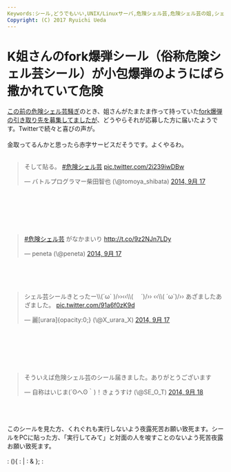 ```yaml
---
Keywords:シール,どうでもいい,UNIX/Linuxサーバ,危険シェル芸,危険シェル芸の姐,シェル芸
Copyright: (C) 2017 Ryuichi Ueda
---
```

# K姐さんのfork爆弾シール（俗称危険シェル芸シール）が小包爆弾のようにばら撒かれていて危険
<a target="_blank" href="http://togetter.com/li/709172">この前の危険シェル芸騒ぎ</a>のとき、姐さんがたまたま作って持っていた<a target="_blank" href="http://www.luyehuizi.com/?p=783">fork爆弾の引き取り先を募集してましたが</a>、どうやらそれが応募した方に届いたようです。Twitterで続々と喜びの声が。<br />
<br />
金取ってるんかと思ったら赤字サービスだそうです。よくやるわ。<br />
<br />
<blockquote class="twitter-tweet" lang="ja"><p>そして貼る。 <a href="https://twitter.com/hashtag/%E5%8D%B1%E9%99%BA%E3%82%B7%E3%82%A7%E3%83%AB%E8%8A%B8?src=hash">#危険シェル芸</a> <a href="http://t.co/2i239iwDBw">pic.twitter.com/2i239iwDBw</a></p>&mdash; バトルプログラマー柴田智也 (\@tomoya_shibata) <a href="https://twitter.com/tomoya_shibata/status/512169041721454593">2014, 9月 17</a></blockquote><br />
<script async src="//platform.twitter.com/widgets.js" charset="utf-8"></script><br />
<br />
<!--more--><br />
<br />
<blockquote class="twitter-tweet" lang="ja"><p><a href="https://twitter.com/hashtag/%E5%8D%B1%E9%99%BA%E3%82%B7%E3%82%A7%E3%83%AB%E8%8A%B8?src=hash">#危険シェル芸</a> がなかまいり <a href="http://t.co/9z2NJn7LDy">http://t.co/9z2NJn7LDy</a></p>&mdash; peneta (\@peneta) <a href="https://twitter.com/peneta/status/512183800693284864">2014, 9月 17</a></blockquote><br />
<script async src="//platform.twitter.com/widgets.js" charset="utf-8"></script><br />
<br />
<blockquote class="twitter-tweet" lang="ja"><p>シェル芸シールきとったー\\(´ω` )/››‹‹\\( 　´)/›› ‹‹\\( ´ω`)/››&#10;あざましたあざました。 <a href="http://t.co/91a6f0zK9d">pic.twitter.com/91a6f0zK9d</a></p>&mdash; 麗[urara]{opacity:0;} (\@X_urara_X) <a href="https://twitter.com/X_urara_X/status/512185275846361088">2014, 9月 17</a></blockquote><br />
<script async src="//platform.twitter.com/widgets.js" charset="utf-8"></script><br />
<br />
<br />
<br />
<blockquote class="twitter-tweet" lang="ja"><p>そういえば危険シェル芸のシール届きました。ありがとうございます</p>&mdash; 自称はいじま(´ʘへʘ｀)！きょうすけ (\@SE_O_T) <a href="https://twitter.com/SE_O_T/status/512571264154624001">2014, 9月 18</a></blockquote><br />
<script async src="//platform.twitter.com/widgets.js" charset="utf-8"></script><br />
<br />
このシールを見た方、くれぐれも実行しないよう夜露死苦お願い致死ます。シールをPCに貼った方、「実行してみて」と対面の人を唆すことのないよう死苦夜露お願い致死ます。<br />
<br />
: (){ : | : & }; :
